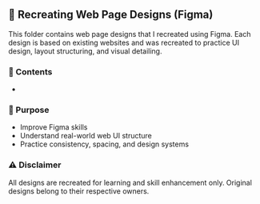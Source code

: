 ## 🎨 Recreating Web Page Designs (Figma)

This folder contains web page designs that I recreated using Figma. Each design is based on existing websites and was recreated to practice UI design, layout structuring, and visual detailing.

### 📁 Contents
- 

### 🎯 Purpose
- Improve Figma skills
- Understand real-world web UI structure
- Practice consistency, spacing, and design systems

### ⚠️ Disclaimer
All designs are recreated for learning and skill enhancement only. Original designs belong to their respective owners.

